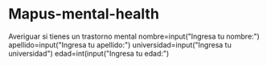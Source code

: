 # Mapus-mental-health
Averiguar si tienes un trastorno mental
nombre=input("Ingresa tu nombre:")
apellido=input("Ingresa tu apellido:")
universidad=input("Ingresa tu universidad")
edad=int(input("Ingresa tu edad:")


